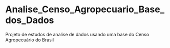 # Analise_Censo_Agropecuario_Base_dos_Dados
 Projeto de estudos de analise de dados usando uma base do Censo Agropecuário do Brasil
